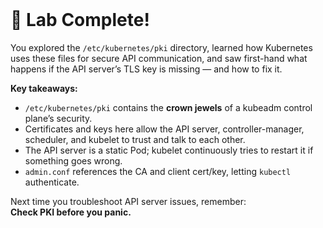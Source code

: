 
<br>

# 🎉 Lab Complete!

You explored the `/etc/kubernetes/pki` directory, learned how Kubernetes uses these files for secure API communication, and saw first-hand what happens if the API server’s TLS key is missing — and how to fix it.

**Key takeaways:**
- `/etc/kubernetes/pki` contains the **crown jewels** of a kubeadm control plane’s security.
- Certificates and keys here allow the API server, controller-manager, scheduler, and kubelet to trust and talk to each other.
- The API server is a static Pod; kubelet continuously tries to restart it if something goes wrong.
- `admin.conf` references the CA and client cert/key, letting `kubectl` authenticate.

Next time you troubleshoot API server issues, remember:  
**Check PKI before you panic.**